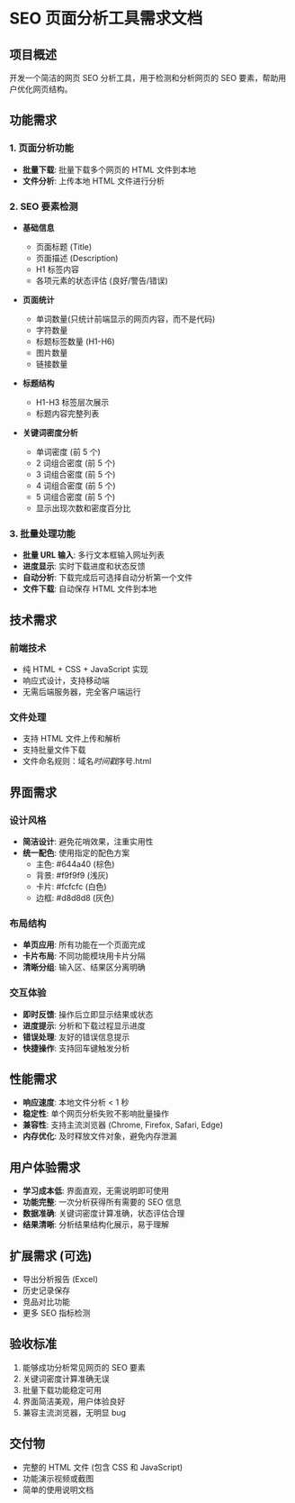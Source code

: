 # SEO 页面分析工具需求文档

## 项目概述

开发一个简洁的网页 SEO 分析工具，用于检测和分析网页的 SEO 要素，帮助用户优化网页结构。

## 功能需求

### 1. 页面分析功能

- **批量下载**: 批量下载多个网页的 HTML 文件到本地
- **文件分析**: 上传本地 HTML 文件进行分析

### 2. SEO 要素检测

- **基础信息**

  - 页面标题 (Title)
  - 页面描述 (Description)
  - H1 标签内容
  - 各项元素的状态评估 (良好/警告/错误)

- **页面统计**

  - 单词数量(只统计前端显示的网页内容，而不是代码)
  - 字符数量
  - 标题标签数量 (H1-H6)
  - 图片数量
  - 链接数量

- **标题结构**

  - H1-H3 标签层次展示
  - 标题内容完整列表

- **关键词密度分析**
  - 单词密度 (前 5 个)
  - 2 词组合密度 (前 5 个)
  - 3 词组合密度 (前 5 个)
  - 4 词组合密度 (前 5 个)
  - 5 词组合密度 (前 5 个)
  - 显示出现次数和密度百分比

### 3. 批量处理功能

- **批量 URL 输入**: 多行文本框输入网址列表
- **进度显示**: 实时下载进度和状态反馈
- **自动分析**: 下载完成后可选择自动分析第一个文件
- **文件下载**: 自动保存 HTML 文件到本地

## 技术需求

### 前端技术

- 纯 HTML + CSS + JavaScript 实现
- 响应式设计，支持移动端
- 无需后端服务器，完全客户端运行

### 文件处理

- 支持 HTML 文件上传和解析
- 支持批量文件下载
- 文件命名规则：域名*时间戳*序号.html

## 界面需求

### 设计风格

- **简洁设计**: 避免花哨效果，注重实用性
- **统一配色**: 使用指定的配色方案
  - 主色: #644a40 (棕色)
  - 背景: #f9f9f9 (浅灰)
  - 卡片: #fcfcfc (白色)
  - 边框: #d8d8d8 (灰色)

### 布局结构

- **单页应用**: 所有功能在一个页面完成
- **卡片布局**: 不同功能模块用卡片分隔
- **清晰分组**: 输入区、结果区分离明确

### 交互体验

- **即时反馈**: 操作后立即显示结果或状态
- **进度提示**: 分析和下载过程显示进度
- **错误处理**: 友好的错误信息提示
- **快捷操作**: 支持回车键触发分析

## 性能需求

- **响应速度**: 本地文件分析 < 1 秒
- **稳定性**: 单个网页分析失败不影响批量操作
- **兼容性**: 支持主流浏览器 (Chrome, Firefox, Safari, Edge)
- **内存优化**: 及时释放文件对象，避免内存泄漏

## 用户体验需求

- **学习成本低**: 界面直观，无需说明即可使用
- **功能完整**: 一次分析获得所有需要的 SEO 信息
- **数据准确**: 关键词密度计算准确，状态评估合理
- **结果清晰**: 分析结果结构化展示，易于理解

## 扩展需求 (可选)

- 导出分析报告 (Excel)
- 历史记录保存
- 竞品对比功能
- 更多 SEO 指标检测

## 验收标准

1. 能够成功分析常见网页的 SEO 要素
2. 关键词密度计算准确无误
3. 批量下载功能稳定可用
4. 界面简洁美观，用户体验良好
5. 兼容主流浏览器，无明显 bug

## 交付物

- 完整的 HTML 文件 (包含 CSS 和 JavaScript)
- 功能演示视频或截图
- 简单的使用说明文档
